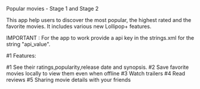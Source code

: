 Popular movies - Stage 1 and Stage 2

This app help users to discover the most popular, the highest rated and the favorite movies. It includes various new Lollipop+ features.

IMPORTANT : For the app to work provide a api key in the strings.xml for the string "api_value".

#1 Features:

#1 See their ratings,popularity,release date and synopsis.
#2 Save favorite movies locally to view them even when offline
#3 Watch trailers
#4 Read reviews
#5 Sharing movie details with your friends